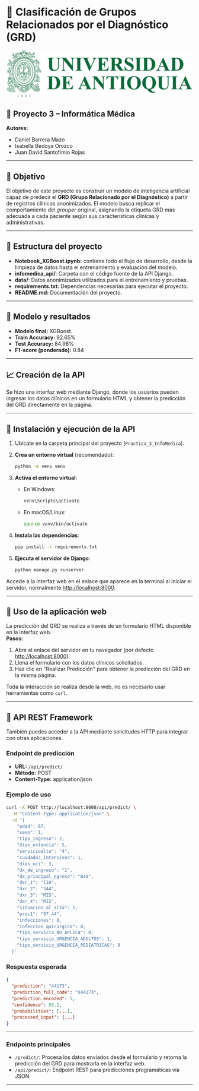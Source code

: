 # 🎯 Clasificación de Grupos Relacionados por el Diagnóstico (GRD)

<p align="center">
  <img src="logoU.png" alt="Logo UdeA" width="500"/>
</p>

## 📘 Proyecto 3 – Informática Médica

**Autores:**

- Daniel Barrera Mazo
- Isabella Bedoya Orozco
- Juan David Santofimio Rojas

---

## 🧠 Objetivo

El objetivo de este proyecto es construir un modelo de inteligencia artificial capaz de predecir el **GRD (Grupo Relacionado por el Diagnóstico)** a partir de registros clínicos anonimizados. El modelo busca replicar el comportamiento del _grouper_ original, asignando la etiqueta GRD más adecuada a cada paciente según sus características clínicas y administrativas.

---

## 📂 Estructura del proyecto

- **Notebook_XGBoost.ipynb:** contiene todo el flujo de desarrollo, desde la limpieza de datos hasta el entrenamiento y evaluación del modelo.
- **infomedica_api/**: Carpeta con el código fuente de la API Django.
- **data/**: Datos anonimizados utilizados para el entrenamiento y pruebas.
- **requirements.txt:** Dependencias necesarias para ejecutar el proyecto.
- **README.md:** Documentación del proyecto.

---

## 🤖 Modelo y resultados

- **Modelo final:** XGBoost.
- **Train Accuracy:** 92.65%
- **Test Accuracy:** 84.98%
- **F1-score (ponderado):** 0.84

---

## 📈 Creación de la API

Se hizo una interfaz web mediante Django, donde los usuarios pueden ingresar los datos clínicos en un formulario HTML y obtener la predicción del GRD directamente en la página.

---

## 🚀 Instalación y ejecución de la API

1. Ubícate en la carpeta principal del proyecto (`Practica_3_InfoMedica`).
2. **Crea un entorno virtual** (recomendado):
   ```bash
   python -m venv venv
   ```
3. **Activa el entorno virtual**:
   - En Windows:
     ```bash
     venv\Scripts\activate
     ```
   - En macOS/Linux:
     ```bash
     source venv/bin/activate
     ```
4. **Instala las dependencias**:

   ```bash
   pip install -r requirements.txt
   ```

5. **Ejecuta el servidor de Django**:
   ```bash
   python manage.py runserver
   ```

Accede a la interfaz web en el enlace que aparece en la terminal al iniciar el servidor, normalmente [http://localhost:8000](http://localhost:8000).

---

## 🧪 Uso de la aplicación web

La predicción del GRD se realiza a través de un formulario HTML disponible en la interfaz web.  
**Pasos:**

1. Abre el enlace del servidor en tu navegador (por defecto [http://localhost:8000](http://localhost:8000)).
2. Llena el formulario con los datos clínicos solicitados.
3. Haz clic en "Realizar Predicción" para obtener la predicción del GRD en la misma página.

Toda la interacción se realiza desde la web, no es necesario usar herramientas como `curl`.

---

## 🔌 API REST Framework

También puedes acceder a la API mediante solicitudes HTTP para integrar con otras aplicaciones.

### Endpoint de predicción

- **URL:** `/api/predict/`
- **Método:** POST
- **Content-Type:** application/json

### Ejemplo de uso

```bash
curl -X POST http://localhost:8000/api/predict/ \
  -H "Content-Type: application/json" \
  -d '{
    "edad": 67,
    "sexo": 1,
    "tipo_ingreso": 2,
    "días_estancia": 5,
    "servicioalta": "4",
    "cuidados_intensivos": 1,
    "dias_uci": 3,
    "dx_de_ingreso": "1",
    "dx_principal_egreso": "B40",
    "dxr_1": "I10",
    "dxr_2": "J44",
    "dxr_3": "MIS",
    "dxr_4": "MIS",
    "situacion_al_alta": 1,
    "proc1": "87.44",
    "infecciones": 0,
    "infeccion_quirurgica": 0,
    "tipo_servicio_NO_APLICA": 0,
    "tipo_servicio_URGENCIA_ADULTOS": 1,
    "tipo_servicio_URGENCIA_PEDIATRICAS": 0
  }'
```

### Respuesta esperada

```json
{
  "prediction": "44173",
  "prediction_full_code": "X44173",
  "prediction_encoded": 5,
  "confidence": 85.2,
  "probabilities": [...],
  "processed_input": {...}
}
```

---

### Endpoints principales

- `/predict/`: Procesa los datos enviados desde el formulario y retorna la predicción del GRD para mostrarla en la interfaz web.
- `/api/predict/`: Endpoint REST para predicciones programáticas vía JSON.

---
